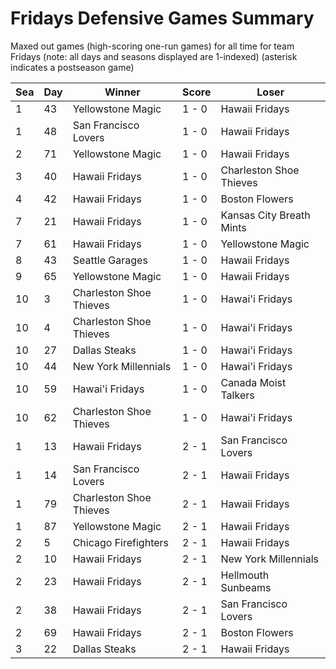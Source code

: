 # Fridays Defensive Games Summary



Maxed out games (high-scoring one-run games) for all time for team Fridays (note: all days and seasons displayed are 1-indexed) (asterisk indicates a postseason game)


| Sea | Day | Winner | Score | Loser | 
| ------ |------ |------ |------ |------ |
| 1 | 43 | Yellowstone Magic | 1 - 0 | Hawaii Fridays | 
| 1 | 48 | San Francisco Lovers | 1 - 0 | Hawaii Fridays | 
| 2 | 71 | Yellowstone Magic | 1 - 0 | Hawaii Fridays | 
| 3 | 40 | Hawaii Fridays | 1 - 0 | Charleston Shoe Thieves | 
| 4 | 42 | Hawaii Fridays | 1 - 0 | Boston Flowers | 
| 7 | 21 | Hawaii Fridays | 1 - 0 | Kansas City Breath Mints | 
| 7 | 61 | Hawaii Fridays | 1 - 0 | Yellowstone Magic | 
| 8 | 43 | Seattle Garages | 1 - 0 | Hawaii Fridays | 
| 9 | 65 | Yellowstone Magic | 1 - 0 | Hawaii Fridays | 
| 10 | 3 | Charleston Shoe Thieves | 1 - 0 | Hawai'i Fridays | 
| 10 | 4 | Charleston Shoe Thieves | 1 - 0 | Hawai'i Fridays | 
| 10 | 27 | Dallas Steaks | 1 - 0 | Hawai'i Fridays | 
| 10 | 44 | New York Millennials | 1 - 0 | Hawai'i Fridays | 
| 10 | 59 | Hawai'i Fridays | 1 - 0 | Canada Moist Talkers | 
| 10 | 62 | Charleston Shoe Thieves | 1 - 0 | Hawai'i Fridays | 
| 1 | 13 | Hawaii Fridays | 2 - 1 | San Francisco Lovers | 
| 1 | 14 | San Francisco Lovers | 2 - 1 | Hawaii Fridays | 
| 1 | 79 | Charleston Shoe Thieves | 2 - 1 | Hawaii Fridays | 
| 1 | 87 | Yellowstone Magic | 2 - 1 | Hawaii Fridays | 
| 2 | 5 | Chicago Firefighters | 2 - 1 | Hawaii Fridays | 
| 2 | 10 | Hawaii Fridays | 2 - 1 | New York Millennials | 
| 2 | 23 | Hawaii Fridays | 2 - 1 | Hellmouth Sunbeams | 
| 2 | 38 | Hawaii Fridays | 2 - 1 | San Francisco Lovers | 
| 2 | 69 | Hawaii Fridays | 2 - 1 | Boston Flowers | 
| 3 | 22 | Dallas Steaks | 2 - 1 | Hawaii Fridays | 


